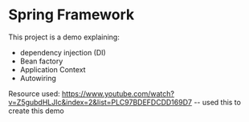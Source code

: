 # Spring Framework
This project is a demo explaining:
 - dependency injection (DI) 
 - Bean factory
 - Application Context
 - Autowiring 
 
Resource used:
https://www.youtube.com/watch?v=Z5gubdHLJIc&index=2&list=PLC97BDEFDCDD169D7 -- used this to create this demo

